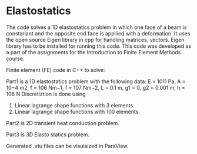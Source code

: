 # Elastostatics
The code solves a 1D elastostatics problem in which one face of a beam is constariant and the opposite end face is appliied with a deformation.
It uses the open source Eigen library in cpp for handling matrices, vectors. Eigen library has to be installed for running this code.
This code was developed as a part of the assignments for the Introduction to Finite Element Methods course.

Finite element (FE) code in C++ to solve:

Part1 is a 1D elastostatics problem with the following data:
E = 1011 Pa, A = 10−4 m2,  ̃f = 106 Nm−1,  ̄f = 107 Nm−2, L = 0.1 m, g1 = 0, g2 = 0.001 m, h = 106 N
Discretiztion is done using 
1) Linear lagrange shape functions with 3 elements.
2) Linear lagrange shape functions with 100 elements.

Part2 is 2D transient heat conduction problem.

Part3 is 3D Elasto statics problem.

Generated .vtu files can be visulaized in ParaView.
